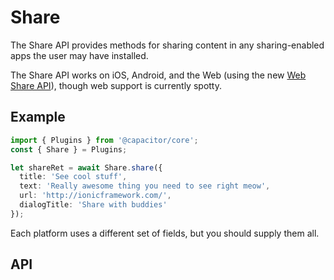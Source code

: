 <plugin-platforms platforms="pwa,ios,android"></plugin-platforms>

# Share

The Share API provides methods for sharing content in any sharing-enabled apps the user may have installed.

The Share API works on iOS, Android, and the Web (using the new [Web Share API](https://developers.google.com/web/updates/2016/09/navigator-share)), though web support is currently spotty.

<plugin-api index="true" name="share"></plugin-api>

## Example

```typescript
import { Plugins } from '@capacitor/core';
const { Share } = Plugins;

let shareRet = await Share.share({
  title: 'See cool stuff',
  text: 'Really awesome thing you need to see right meow',
  url: 'http://ionicframework.com/',
  dialogTitle: 'Share with buddies'
});
```

Each platform uses a different set of fields, but you should supply them all.

## API

<plugin-api name="share"></plugin-api>
